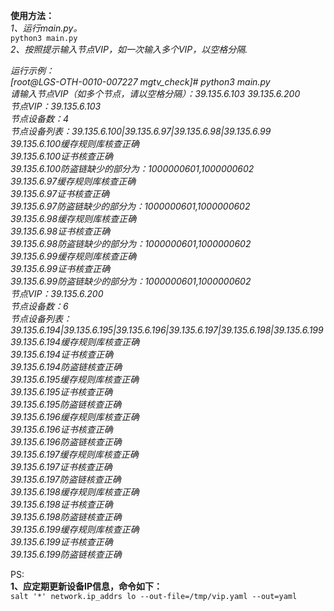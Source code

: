 **使用方法：**  
*1、运行main.py。*  
`python3 main.py`  
*2、按照提示输入节点VIP，如一次输入多个VIP，以空格分隔.*  

_运行示例：  
[root@LGS-OTH-0010-007227 mgtv_check]# python3 main.py   
请输入节点VIP（如多个节点，请以空格分隔）：39.135.6.103    39.135.6.200  
节点VIP：39.135.6.103  
节点设备数：4  
节点设备列表：39.135.6.100|39.135.6.97|39.135.6.98|39.135.6.99  
39.135.6.100缓存规则库核查正确  
39.135.6.100证书核查正确  
39.135.6.100防盗链缺少的部分为：1000000601,1000000602  
39.135.6.97缓存规则库核查正确  
39.135.6.97证书核查正确  
39.135.6.97防盗链缺少的部分为：1000000601,1000000602  
39.135.6.98缓存规则库核查正确  
39.135.6.98证书核查正确  
39.135.6.98防盗链缺少的部分为：1000000601,1000000602  
39.135.6.99缓存规则库核查正确  
39.135.6.99证书核查正确  
39.135.6.99防盗链缺少的部分为：1000000601,1000000602  
节点VIP：39.135.6.200  
节点设备数：6  
节点设备列表：39.135.6.194|39.135.6.195|39.135.6.196|39.135.6.197|39.135.6.198|39.135.6.199  
39.135.6.194缓存规则库核查正确  
39.135.6.194证书核查正确  
39.135.6.194防盗链核查正确  
39.135.6.195缓存规则库核查正确  
39.135.6.195证书核查正确  
39.135.6.195防盗链核查正确  
39.135.6.196缓存规则库核查正确  
39.135.6.196证书核查正确  
39.135.6.196防盗链核查正确  
39.135.6.197缓存规则库核查正确  
39.135.6.197证书核查正确  
39.135.6.197防盗链核查正确  
39.135.6.198缓存规则库核查正确  
39.135.6.198证书核查正确  
39.135.6.198防盗链核查正确  
39.135.6.199缓存规则库核查正确  
39.135.6.199证书核查正确  
39.135.6.199防盗链核查正确_  

PS:  
**1、应定期更新设备IP信息，命令如下：**  
`salt '*' network.ip_addrs lo --out-file=/tmp/vip.yaml --out=yaml`